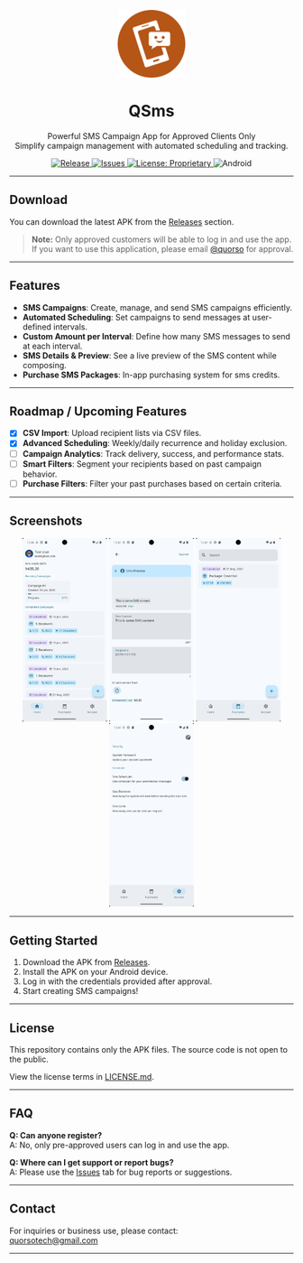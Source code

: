 <p align="center">
  <img src="assets/img/logo.png" alt="QSms Logo" width="120" />
</p>

<h1 align="center">QSms</h1>

<p align="center">
  Powerful SMS Campaign App for Approved Clients Only <br />
  Simplify campaign management with automated scheduling and tracking.
</p>

<p align="center">
  <a href="https://github.com/yourusername/QSms/releases">
    <img alt="Release" src="https://img.shields.io/github/v/release/Partha11/qsms-builds" />
  </a>
  <a href="https://github.com/yourusername/QSms/issues">
    <img alt="Issues" src="https://img.shields.io/github/issues/Partha11/qsms-builds" />
  </a>
  <a href="https://github.com/yourusername/QSms/blob/main/license.md">
    <img alt="License: Proprietary" src="https://img.shields.io/badge/license-Proprietary-blue.svg" />
  </a>
  <img alt="Android" src="https://img.shields.io/badge/platform-Android-green" />
</p>

---

## Download

You can download the latest APK from the [Releases](https://github.com/Partha11/qsms-builds/releases) section.

> **Note:** Only approved customers will be able to log in and use the app. If you want to use this application, please email [@quorso](mailto:quorsotech@gmail.com) for approval.

---

## Features

- **SMS Campaigns**: Create, manage, and send SMS campaigns efficiently.
- **Automated Scheduling**: Set campaigns to send messages at user-defined intervals.
- **Custom Amount per Interval**: Define how many SMS messages to send at each interval.
- **SMS Details & Preview**: See a live preview of the SMS content while composing.
- **Purchase SMS Packages**: In-app purchasing system for sms credits.

---

## Roadmap / Upcoming Features

- [x] **CSV Import**: Upload recipient lists via CSV files.
- [x] **Advanced Scheduling**: Weekly/daily recurrence and holiday exclusion.
- [ ] **Campaign Analytics**: Track delivery, success, and performance stats.
- [ ] **Smart Filters**: Segment your recipients based on past campaign behavior.
- [ ] **Purchase Filters**: Filter your past purchases based on certain criteria.

---

## Screenshots

<p align="center">
  <img src="./images/screenshots/01.png" style="width:22%; max-width:300px; min-width:150px;" />
  <img src="./images/screenshots/02.png" style="width:22%; max-width:300px; min-width:150px;" />
  <img src="./images/screenshots/03.png" style="width:22%; max-width:300px; min-width:150px;" />
  <img src="./images/screenshots/04.png" style="width:22%; max-width:300px; min-width:150px;" />
</p>


---

## Getting Started

1. Download the APK from [Releases](https://github.com/Partha11/qsms-builds/releases).
2. Install the APK on your Android device.
3. Log in with the credentials provided after approval.
4. Start creating SMS campaigns!

---

## License

This repository contains only the APK files. The source code is not open to the public.

View the license terms in [LICENSE.md](./license.md).

---

## FAQ

**Q: Can anyone register?**  
A: No, only pre-approved users can log in and use the app.

**Q: Where can I get support or report bugs?**  
A: Please use the [Issues](https://github.com/Partha11/qsms-builds/issues) tab for bug reports or suggestions.

---

## Contact

For inquiries or business use, please contact:  
quorsotech@gmail.com

---


